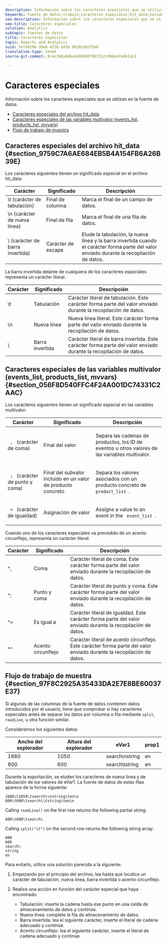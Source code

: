 ```yaml
---
description: Información sobre los caracteres especiales que se utilizan en la fuente de datos.
keywords: Fuente de datos;trabajo;caracteres especiales;hit_data;variables de varios valores;events_list;products_list;mvvars
seo-description: Información sobre los caracteres especiales que se utilizan en la fuente de datos.
seo-title: Caracteres especiales
solution: Analytics
subtopic: fuentes de datos
title: Caracteres especiales
topic: Reports and Analytics
uuid: 5efe019b-39e6-4226-a936-88202a02f5e6
translation-type: tm+mt
source-git-commit: 8c4c368a84ba5499d85f0b7512c99de47ddb14c2

---
```



# Caracteres especiales

Información sobre los caracteres especiales que se utilizan en la fuente de datos.

* [Caracteres especiales del archivo hit_data](/help/export/analytics-data-feed/c-df-contents/datafeeds-spec-chars.md#section_9759C7A6AE684EB5B4A154FB6A26B39E)
* [Caracteres especiales de las variables multivalor (events_list, products_list, mvvars)](/help/export/analytics-data-feed/c-df-contents/datafeeds-spec-chars.md#section_056F8D540FFC4F24A001DC74331C2AAC)
* [Flujo de trabajo de muestra](/help/export/analytics-data-feed/c-df-contents/datafeeds-spec-chars.md#section_97F8C2925A35433DA2E7E8BE60037E37)

## Caracteres especiales del archivo hit_data {#section_9759C7A6AE684EB5B4A154FB6A26B39E}

Los caracteres siguientes tienen un significado especial en el archivo hit_data:

| Carácter | Significado | Descripción |
|--- |--- |--- |
| \t (carácter de tabulación) | Final de columna | Marca el final de un campo de datos. |
| \n (carácter de nueva línea) | Final de fila | Marca el final de una fila de datos. |
| \  (carácter de barra invertida) | Carácter de escape | Elude la tabulación, la nueva línea y la barra invertida cuando el carácter forma parte del valor enviado durante la recopilación de datos. |

La barra invertida delante de cualquiera de los caracteres especiales representa un carácter literal.

| Carácter | Significado | Descripción |
|--- |--- |--- |
| \\t | Tabulación | Carácter literal de tabulación. Este carácter forma parte del valor enviado durante la recopilación de datos. |
| \\n | Nueva línea | Nueva línea literal. Este carácter forma parte del valor enviado durante la recopilación de datos. |
| \\ | Barra invertida | Carácter literal de barra invertida. Este carácter forma parte del valor enviado durante la recopilación de datos. |

## Caracteres especiales de las variables multivalor (events_list, products_list, mvvars) {#section_056F8D540FFC4F24A001DC74331C2AAC}

Los caracteres siguientes tienen un significado especial en las variables multivalor:

<table id="table_FDA13DE05A784ED4972C2955BD2642C7"> 
 <thead> 
  <tr> 
   <th colname="col1" class="entry"> Carácter </th> 
   <th colname="col02" class="entry"> Significado </th> 
   <th colname="col2" class="entry"> Descripción </th> 
  </tr> 
 </thead>
 <tbody> 
  <tr> 
   <td colname="col1"> <code> , </code> (carácter de coma) </td> 
   <td colname="col02"> Final del valor </td> 
   <td colname="col2"> <p>Separa las cadenas de productos, los ID de eventos u otros valores de las variables multivalor. </p> </td> 
  </tr> 
  <tr> 
   <td colname="col1"> <code> ; </code> (carácter de punto y coma) </td> 
   <td colname="col02"> Final del subvalor incluido en un valor de producto concreto </td> 
   <td colname="col2"> <p>Separa los valores asociados con un producto concreto de <code> product_list </code>. </p> </td> 
  </tr> 
  <tr> 
   <td colname="col1"> <code> = </code> (carácter de igualdad) </td> 
   <td colname="col02"> Asignación de valor </td> 
   <td colname="col2"> <p>Assigns a value to an event in the <code> event_list </code>. </p> </td> 
  </tr> 
 </tbody> 
</table>

Cuando uno de los caracteres especiales va precedido de un acento circunflejo, representa un carácter literal.

| Carácter | Significado | Descripción |
|--- |--- |--- |
| ^, | Coma | Carácter literal de coma. Este carácter forma parte del valor enviado durante la recopilación de datos. |
| ^; | Punto y coma | Carácter literal de punto y coma. Este carácter forma parte del valor enviado durante la recopilación de datos. |
| ^= | Es igual a | Carácter literal de igualdad. Este carácter forma parte del valor enviado durante la recopilación de datos. |
| ^^ | Acento circunflejo | Carácter literal de acento circunflejo. Este carácter forma parte del valor enviado durante la recopilación de datos. |

## Flujo de trabajo de muestra {#section_97F8C2925A35433DA2E7E8BE60037E37}

Si algunas de las columnas de la fuente de datos contienen datos introducidos por el usuario, tiene que comprobar si hay caracteres especiales antes de separar los datos por columna o fila mediante `split`, `readLine`, u otra función similar.

Consideremos los siguientes datos:

| Ancho del explorador | Altura del explorador | eVar1 | prop1 |
|---|---|---|---|
| 1680 | 1050 | search\nstring | en |
| 800 | 600 | search\tstring | en |

Durante la exportación, se eluden los caracteres de nueva línea y de tabulación de los valores de eVar1. La fuente de datos de estas filas aparece de la forma siguiente:

```
1680\t1050\tsearch\\nstring\ten\n 
800\t600\tsearch\\tstring\ten\n
```

Calling `readLine()` on the first row returns the following partial string:

```
800\t600\tsearch\
```

Calling `split("\t")` on the second row returns the following string array:

```
800 
600 
search\ 
string 
en
```

Para evitarlo, utilice una solución parecida a la siguiente:

1. Empezando por el principio del archivo, lea hasta que localice un carácter de tabulación, nueva línea, barra invertida o acento circunflejo.
1. Realice una acción en función del carácter especial que haya encontrado:

   * Tabulación: inserte la cadena hasta ese punto en una celda de almacenamiento de datos y continúe.
   * Nueva línea: complete la fila de almacenamiento de datos.
   * Barra invertida: lea el siguiente carácter, inserte el literal de cadena adecuado y continúe.
   * Acento circunflejo: lea el siguiente carácter, inserte el literal de cadena adecuado y continúe.

